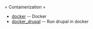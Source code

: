 = Containerization =

  * [docker](docker/index.md)         -- Docker
  * [docker_drupal](docker_drupal.md) -- Run drupal in docker


